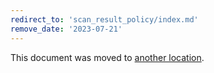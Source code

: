 ```yaml
---
redirect_to: 'scan_result_policy/index.md'
remove_date: '2023-07-21'
---
```


This document was moved to [another location](scan_result_policy/index.md).

<!-- This redirect file can be deleted after 2023-07-21. -->
<!-- Redirects that point to other docs in the same project expire in three months. -->
<!-- Redirects that point to docs in a different project or site (for example, link is not relative and starts with `https:`) expire in one year. -->
<!-- Before deletion, see: https://docs.gitlab.com/ee/development/documentation/redirects.html -->